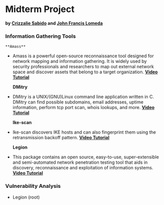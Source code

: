 # Midterm Project
**by [Crizzalie Sabido](https://www.instagram.com/crzzlymsc/) and [John Francis Lomeda](https://www.facebook.com/ahhlanahhhh/)**

### Information Gathering Tools

    **Amass**
* Amass is a powerful open-source reconnaissance tool designed for network mapping and information gathering. It is widely used by security professionals and researchers to map out external network space and discover assets that belong to a target organization.
  [**Video Tutorial**](https://www.youtube.com/watch?v=8PaVBe0cbIU)

    **DMitry**
* DMitry is a UNIX/(GNU)Linux command line application written in C. DMitry can find possible subdomains, email addresses, uptime information, perform tcp port scan, whois lookups, and more.
  [**Video Tutorial**](https://www.youtube.com/watch?v=-mFMjHNgnuw)

    **Ike-scan**
* Ike-scan discovers IKE hosts and can also fingerprint them using the retransmission backoff pattern.
  [**Video Tutorial**](https://www.youtube.com/watch?v=Txw4sCnh_n8)

    **Legion**
* This package contains an open source, easy-to-use, super-extensible and semi-automated network penetration testing tool that aids in discovery, reconnaissance and exploitation of information systems.
  [**Video Tutorial**](https://www.youtube.com/watch?v=0v2_UFhq6zQ)

### Vulnerability Analysis
* Legion (root)
